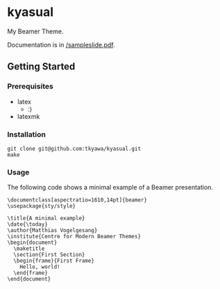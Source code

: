 # kyasual
My Beamer Theme. 

Documentation is in [/sampleslide.pdf](/sampleslide.pdf).

## Getting Started

### Prerequisites
- latex
  - :) 
- latexmk

### Installation
```
git clone git@github.com:tkyawa/kyasual.git
make
```

### Usage
The following code shows a minimal example of a Beamer presentation.
```
\documentclass[aspectratio=1610,14pt]{beamer}
\usepackage{sty/style}

\title{A minimal example}
\date{\today}
\author{Matthias Vogelgesang}
\institute{Centre for Modern Beamer Themes}
\begin{document}
  \maketitle
  \section{First Section}
  \begin{frame}{First Frame}
    Hello, world!
  \end{frame}
\end{document}
```
